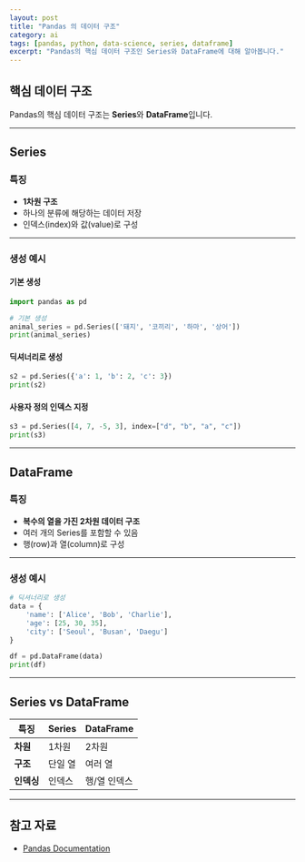 ```yaml
---
layout: post
title: "Pandas 의 데이터 구조"
category: ai
tags: [pandas, python, data-science, series, dataframe]
excerpt: "Pandas의 핵심 데이터 구조인 Series와 DataFrame에 대해 알아봅니다."
---
```


## 핵심 데이터 구조

Pandas의 핵심 데이터 구조는 **Series**와 **DataFrame**입니다.

---

## Series

### 특징

- **1차원 구조**
- 하나의 분류에 해당하는 데이터 저장
- 인덱스(index)와 값(value)로 구성

---

### 생성 예시

#### 기본 생성

```python
import pandas as pd

# 기본 생성
animal_series = pd.Series(['돼지', '코끼리', '하마', '상어'])
print(animal_series)
```

#### 딕셔너리로 생성

```python
s2 = pd.Series({'a': 1, 'b': 2, 'c': 3})
print(s2)
```

#### 사용자 정의 인덱스 지정

```python
s3 = pd.Series([4, 7, -5, 3], index=["d", "b", "a", "c"])
print(s3)
```

---

## DataFrame

### 특징

- **복수의 열을 가진 2차원 데이터 구조**
- 여러 개의 Series를 포함할 수 있음
- 행(row)과 열(column)로 구성

---

### 생성 예시

```python
# 딕셔너리로 생성
data = {
    'name': ['Alice', 'Bob', 'Charlie'],
    'age': [25, 30, 35],
    'city': ['Seoul', 'Busan', 'Daegu']
}

df = pd.DataFrame(data)
print(df)
```

---

## Series vs DataFrame

| 특징 | Series | DataFrame |
|------|--------|-----------|
| **차원** | 1차원 | 2차원 |
| **구조** | 단일 열 | 여러 열 |
| **인덱싱** | 인덱스 | 행/열 인덱스 |

---

## 참고 자료

- [Pandas Documentation](https://pandas.pydata.org/docs/)
